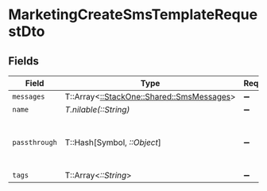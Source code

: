 # MarketingCreateSmsTemplateRequestDto


## Fields

| Field                                                                           | Type                                                                            | Required                                                                        | Description                                                                     | Example                                                                         |
| ------------------------------------------------------------------------------- | ------------------------------------------------------------------------------- | ------------------------------------------------------------------------------- | ------------------------------------------------------------------------------- | ------------------------------------------------------------------------------- |
| `messages`                                                                      | T::Array<[::StackOne::Shared::SmsMessages](../../models/shared/smsmessages.md)> | :heavy_minus_sign:                                                              | N/A                                                                             |                                                                                 |
| `name`                                                                          | *T.nilable(::String)*                                                           | :heavy_minus_sign:                                                              | N/A                                                                             |                                                                                 |
| `passthrough`                                                                   | T::Hash[Symbol, *::Object*]                                                     | :heavy_minus_sign:                                                              | Value to pass through to the provider                                           | {"other_known_names": "John Doe"}                                               |
| `tags`                                                                          | T::Array<*::String*>                                                            | :heavy_minus_sign:                                                              | N/A                                                                             |                                                                                 |
